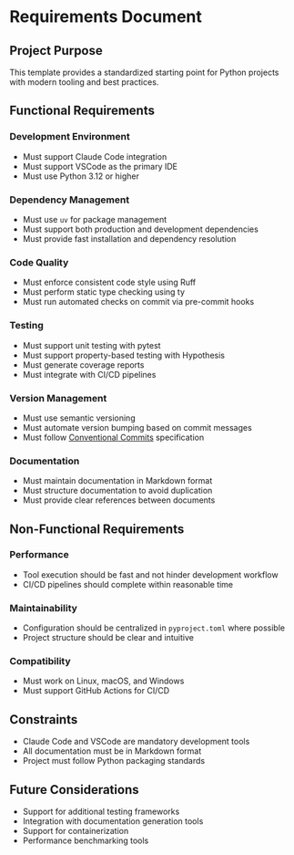 # Requirements Document

## Project Purpose

This template provides a standardized starting point for Python projects with
modern tooling and best practices.

## Functional Requirements

### Development Environment

- Must support Claude Code integration
- Must support VSCode as the primary IDE
- Must use Python 3.12 or higher

### Dependency Management

- Must use `uv` for package management
- Must support both production and development dependencies
- Must provide fast installation and dependency resolution

### Code Quality

- Must enforce consistent code style using Ruff
- Must perform static type checking using ty
- Must run automated checks on commit via pre-commit hooks

### Testing

- Must support unit testing with pytest
- Must support property-based testing with Hypothesis
- Must generate coverage reports
- Must integrate with CI/CD pipelines

### Version Management

- Must use semantic versioning
- Must automate version bumping based on commit messages
- Must follow [Conventional Commits](./conventional-commits.md) specification

### Documentation

- Must maintain documentation in Markdown format
- Must structure documentation to avoid duplication
- Must provide clear references between documents

## Non-Functional Requirements

### Performance

- Tool execution should be fast and not hinder development workflow
- CI/CD pipelines should complete within reasonable time

### Maintainability

- Configuration should be centralized in `pyproject.toml` where possible
- Project structure should be clear and intuitive

### Compatibility

- Must work on Linux, macOS, and Windows
- Must support GitHub Actions for CI/CD

## Constraints

- Claude Code and VSCode are mandatory development tools
- All documentation must be in Markdown format
- Project must follow Python packaging standards

## Future Considerations

- Support for additional testing frameworks
- Integration with documentation generation tools
- Support for containerization
- Performance benchmarking tools
